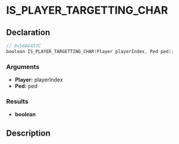 # IS_PLAYER_TARGETTING_CHAR

## Declaration
```cpp
// 0x58A6457C
boolean IS_PLAYER_TARGETTING_CHAR(Player playerIndex, Ped ped);
```

### Arguments
- **Player:** playerIndex
- **Ped:** ped

### Results
- **boolean**

## Description

